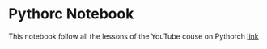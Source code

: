 # Pythorc Notebook 

This notebook follow all the lessons of the YouTube couse on Pythorch [link](https://www.youtube.com/watch?v=EMXfZB8FVUA&list=PLqnslRFeH2UrcDBWF5mfPGpqQDSta6VK4&index=1)
